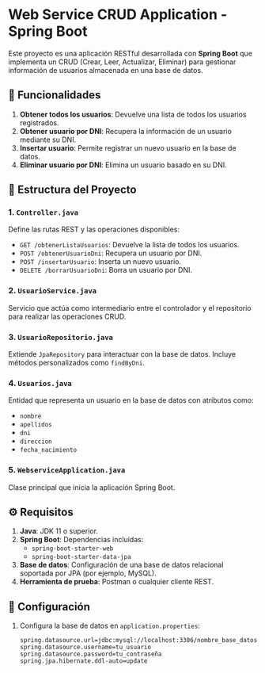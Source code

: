 # Web Service CRUD Application - Spring Boot

Este proyecto es una aplicación RESTful desarrollada con **Spring Boot** que implementa un CRUD (Crear, Leer, Actualizar, Eliminar) para gestionar información de usuarios almacenada en una base de datos.

## 🚀 Funcionalidades

1. **Obtener todos los usuarios**: Devuelve una lista de todos los usuarios registrados.
2. **Obtener usuario por DNI**: Recupera la información de un usuario mediante su DNI.
3. **Insertar usuario**: Permite registrar un nuevo usuario en la base de datos.
4. **Eliminar usuario por DNI**: Elimina un usuario basado en su DNI.

## 📂 Estructura del Proyecto

### 1. `Controller.java`
Define las rutas REST y las operaciones disponibles:
- `GET /obtenerListaUsuarios`: Devuelve la lista de todos los usuarios.
- `POST /obtenerUsuarioDni`: Recupera un usuario por DNI.
- `POST /insertarUsuario`: Inserta un nuevo usuario.
- `DELETE /borrarUsuarioDni`: Borra un usuario por DNI.

### 2. `UsuarioService.java`
Servicio que actúa como intermediario entre el controlador y el repositorio para realizar las operaciones CRUD.

### 3. `UsuarioRepositorio.java`
Extiende `JpaRepository` para interactuar con la base de datos. Incluye métodos personalizados como `findByDni`.

### 4. `Usuarios.java`
Entidad que representa un usuario en la base de datos con atributos como:
- `nombre`
- `apellidos`
- `dni`
- `direccion`
- `fecha_nacimiento`

### 5. `WebserviceApplication.java`
Clase principal que inicia la aplicación Spring Boot.

## ⚙️ Requisitos

1. **Java**: JDK 11 o superior.
2. **Spring Boot**: Dependencias incluidas:
   - `spring-boot-starter-web`
   - `spring-boot-starter-data-jpa`
3. **Base de datos**: Configuración de una base de datos relacional soportada por JPA (por ejemplo, MySQL).
4. **Herramienta de prueba**: Postman o cualquier cliente REST.

## 🔧 Configuración

1. Configura la base de datos en `application.properties`:
   ```properties
   spring.datasource.url=jdbc:mysql://localhost:3306/nombre_base_datos
   spring.datasource.username=tu_usuario
   spring.datasource.password=tu_contraseña
   spring.jpa.hibernate.ddl-auto=update
